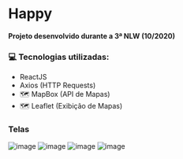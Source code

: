 # Happy

#### Projeto desenvolvido durante a 3ª NLW (10/2020)

### 💻 Tecnologias utilizadas:
- ReactJS 
- Axios (HTTP Requests)
- 🗺 MapBox (API de Mapas)
- 🗺 Leaflet (Exibição de Mapas)

### Telas
![image](https://user-images.githubusercontent.com/45896324/153095097-2850407d-3397-418d-9290-ce7cc5bf9f6b.png)
![image](https://user-images.githubusercontent.com/45896324/153095791-cb289c84-fd09-4639-a8d9-b0daa0ef9de4.png)
![image](https://user-images.githubusercontent.com/45896324/153096234-10f381a7-d7a7-4b1e-90ff-5431ebe0b207.png)
![image](https://user-images.githubusercontent.com/45896324/153096252-d1b760e9-529c-483f-8398-1e914c0c824c.png)

